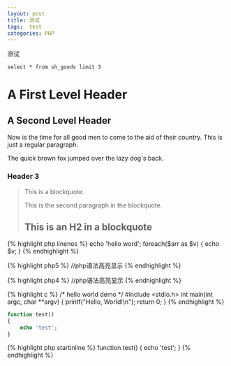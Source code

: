 ```yaml
---
layout: post
title: 测试
tags:  test
categories: PHP
---
```


测试



`select * from sh_goods limit 3`

A First Level Header
====================
A Second Level Header
---------------------

Now is the time for all good men to come to
the aid of their country. This is just a
regular paragraph.

The quick brown fox jumped over the lazy
dog's back.
### Header 3

> This is a blockquote.
> 
> This is the second paragraph in the blockquote.
>
> ## This is an H2 in a blockquote

{% highlight php linenos %}
	echo 'hello word'; 
	foreach($arr as $v)
	{
		echo $v;
	}
{% endhighlight %}


{% highlight php5 %} 
	//php语法高亮显示
{% endhighlight %}

{% highlight php4 %} 
	//php语法高亮显示
{% endhighlight %}

{% highlight c %}
/* hello world demo */
#include <stdio.h>
int main(int argc, char **argv)
{
    printf("Hello, World!\n");
    return 0;
}
{% endhighlight %}


```php
function test()
{
	echo 'test';
}

```

{% highlight php startinline %} 
function test()
{
	echo 'test';
}
{% endhighlight %}